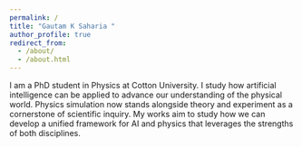 ```yaml
---
permalink: /
title: "Gautam K Saharia "
author_profile: true
redirect_from: 
  - /about/
  - /about.html
---
```



I am a PhD student in Physics at Cotton University.
I study how artificial intelligence can be applied to advance our understanding of the physical world.
Physics simulation now stands alongside theory and experiment as a cornerstone of scientific inquiry.
My works aim to study how we can develop a unified framework for AI and physics that leverages the strengths of both disciplines.






